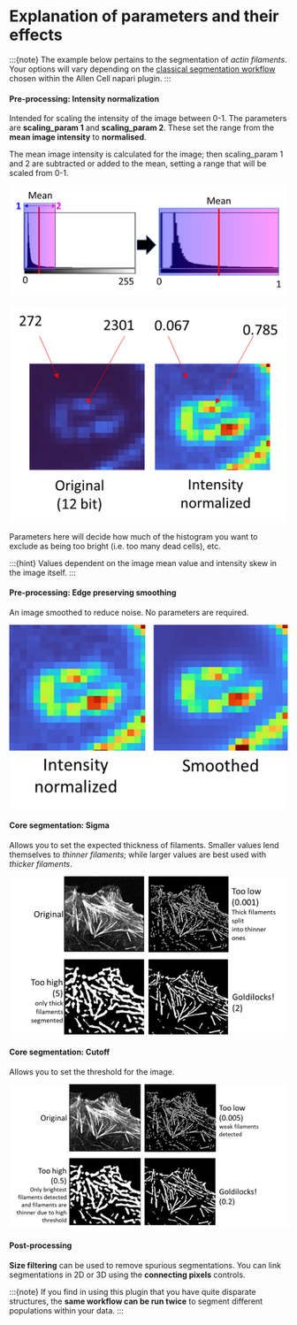 # Explanation of parameters and their effects

:::{note}
The example below pertains to the segmentation of *actin filaments*. Your options will vary depending on the [classical segmentation workflow](https://chanzuckerberg.github.io/napari-segmentation-workshop/workflow/allencell-protocol.html#step-3-select-a-comparable-reference) chosen within the Allen Cell napari plugin.
:::

#### Pre-processing: Intensity normalization

Intended for scaling the intensity of the image between 0-1. The parameters are **scaling_param 1** and **scaling_param 2**. These set the range from the **mean image intensity** to **normalised**. 

The mean image intensity is calculated for the image; then scaling_param 1 and 2 are subtracted or added to the mean, setting a range that will be scaled from 0-1. 

![Mean intensity and scaling_parameters of Allen Cell Segmenter](images/allencell-10.png)

![Intensity normalized in Allen Cell Segmenter](images/allencell-original12bit.png)

Parameters here will decide how much of the histogram you want to exclude as being too bright (i.e. too many dead cells), etc. 

:::{hint}
Values dependent on the image mean value and intensity skew in the image itself. 
:::

#### Pre-processing: Edge preserving smoothing

An image smoothed to reduce noise. No parameters are required.

![Intensity normalized and smoothed in Allen Cell Segmenter](images/allencell-11.png)

#### Core segmentation: Sigma

Allows you to set the expected thickness of filaments. Smaller values lend themselves to *thinner filaments*; while larger values are best used with *thicker filaments*. 

![Fine and thick filaments in Allen Cell Segmenter](images/allencell-12.png)

#### Core segmentation: Cutoff

Allows you to set the threshold for the image. 

![Setting threshold for an image in Allen Cell Segmenter](images/allencell-13.png)

#### Post-processing

**Size filtering** can be used to remove spurious segmentations. You can link segmentations in 2D or 3D using the **connecting pixels** controls. 

:::{note}
If you find in using this plugin that you have quite disparate structures, the **same workflow can be run twice** to segment different populations within your data.
:::
